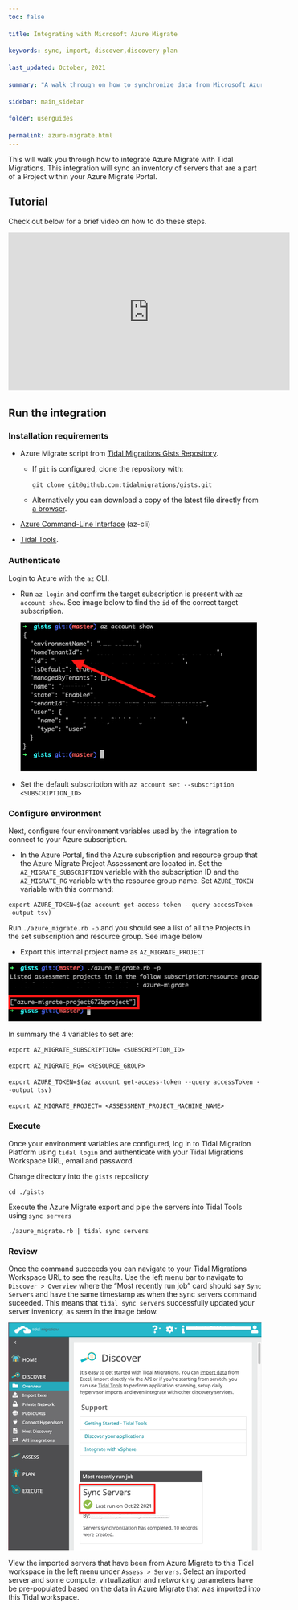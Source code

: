 ```yaml
---
toc: false

title: Integrating with Microsoft Azure Migrate

keywords: sync, import, discover,discovery plan

last_updated: October, 2021

summary: "A walk through on how to synchronize data from Microsoft Azure Migrate with Tidal Migrations Platform."

sidebar: main_sidebar

folder: userguides

permalink: azure-migrate.html
---
```


This will walk you through how to integrate Azure Migrate with Tidal Migrations. This integration will sync an inventory of servers that are a part of a Project within your Azure Migrate Portal.

## Tutorial

Check out below for a brief video on how to do these steps.

<div>

  <iframe width="560" height="315" src="https://www.youtube.com/embed/_ERzDACKWgw" title="YouTube video player" frameborder="0" allow="accelerometer; autoplay; clipboard-write; encrypted-media; gyroscope; picture-in-picture" allowfullscreen></iframe>

</div>

## Run the integration

### Installation requirements

- Azure Migrate script from [Tidal Migrations Gists Repository](https://github.com/tidalmigrations/gists).

  - If `git` is configured, clone the repository with:

    `git clone git@github.com:tidalmigrations/gists.git`

  - Alternatively you can download a copy of the latest file directly from [a browser](https://github.com/tidalmigrations/gists/archive/refs/heads/master.zip).

- [Azure Command-Line Interface](https://docs.microsoft.com/en-us/cli/azure/) (az-cli)
- [Tidal Tools](https://get.tidal.sh/).

### Authenticate

Login to Azure with the `az` CLI.

- Run `az login` and confirm the target subscription is present with `az account show`. See image below to find the `id` of the correct target subscription.

  ![Azure Migrate Project name](../../images/azure-migrate-2.0.png)

- Set the default subscription with `az account set --subscription <SUBSCRIPTION_ID>`

### Configure environment

Next, configure four environment variables used by the integration to connect to your Azure subscription.

- In the Azure Portal, find the Azure subscription and resource group that the Azure Migrate Project Assessment are located in. Set the `AZ_MIGRATE_SUBSCRIPTION` variable with the subscription ID and the `AZ_MIGRATE_RG` variable with the resource group name.
  Set `AZURE_TOKEN` variable with this command:

```
export AZURE_TOKEN=$(az account get-access-token --query accessToken --output tsv)
```

Run `./azure_migrate.rb -p` and you should see a list of all the Projects in the set subscription and resource group. See image below

- Export this internal project name as `AZ_MIGRATE_PROJECT`

![Azure Migrate Project name](../../images/azure-migrate-3.0.png)

In summary the 4 variables to set are:

```
export AZ_MIGRATE_SUBSCRIPTION= <SUBSCRIPTION_ID>

export AZ_MIGRATE_RG= <RESOURCE_GROUP>

export AZURE_TOKEN=$(az account get-access-token --query accessToken --output tsv)

export AZ_MIGRATE_PROJECT= <ASSESSMENT_PROJECT_MACHINE_NAME>
```

### Execute

Once your environment variables are configured, log in to Tidal Migration Platform using `tidal login` and authenticate with your Tidal Migrations Workspace URL, email and password.

Change directory into the `gists` repository

```
cd ./gists
```

Execute the Azure Migrate export and pipe the servers into Tidal Tools using `sync servers`

```
./azure_migrate.rb | tidal sync servers
```

### Review

Once the command succeeds you can navigate to your Tidal Migrations Workspace URL to see the results. Use the left menu bar to navigate to `Discover > Overview` where the “Most recently run job” card should say `Sync Servers` and have the same timestamp as when the sync servers command suceeded.
This means that `tidal sync servers` successfully updated your server inventory, as seen in the image below.

![Server Sync success](../../images/azure-migrate-review.png)

View the imported servers that have been from Azure Migrate to this Tidal workspace in the left menu under `Assess > Servers`. Select an imported server and some compute, virtualization and networking parameters have be pre-populated based on the data in Azure Migrate that was imported into this Tidal workspace.
